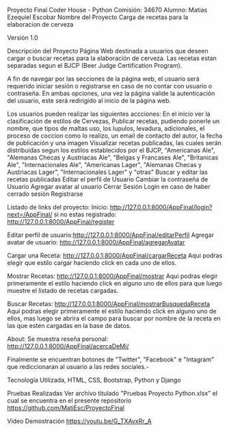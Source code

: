 Proyecto Final Coder House - Python
Comisión: 34670
Alumno: Matias Ezequiel Escobar 
Nombre del Proyecto
Carga de recetas para la elaboracion de cerveza

Versión
1.0

Descripción del Proyecto
Página Web destinada a usuarios que deseen cargar o buscar recetas para la elaboración de cerveza. Las recetas estan separadas segun el BJCP (Beer Judge Certification Program).

A fin de navegar por las secciones de la página web, el usuario será requerido iniciar sesión o registrarse en caso de no contar con usuario o contraseña. En ambas opciones, una vez la página valide la autenticación del usuario, este será redirigido al inicio de la página web.

Los usuarios pueden realizar las siguientes accciones:
En el inicio ver la clasificación de estilos de Cervezas,
Publicar recetas, pudiendo ponerle un nombre, que tipos de maltas uso, los lupulos, levadura, adicionales, el proceso de coccion como lo realizo, un email de contacto del autor, la fecha de publicación y una imagen
Visualizar recetas publicadas, las cuales serán distribuidas segun los estilos establecidos por el BJCP, "Americanas Ale", "Alemanas Checas y Austriacas Ale", "Belgas y Francases Ale", "Britanicas Ale", "Internacionales Ale", "Americanas Lager", "Alemanas Checas y Austriacas Lager", "Internacionales Lager" y "otras"
Buscar y editar las recetas publicadas
Editar el perfil de Usuario
Cambiar la contraseña de Usuario
Agregar avatar al usuario
Cerrar Sesión
Login en caso de haber cerrado sesión
Registrarse 


Listado de links del proyecto:
Inicio: http://127.0.0.1:8000/AppFinal/login?next=/AppFinal/
si no estas registrado: http://127.0.0.1:8000/AppFinal/register

Editar perfil de usuario:http://127.0.0.1:8000/AppFinal/editarPerfil
Agregar avatar de usuario: http://127.0.0.1:8000/AppFinal/agregarAvatar

Cargar una Receta: http://127.0.0.1:8000/AppFinal/cargarReceta
  Aqui podras elegir que estilo cargar haciendo click en cada uno de ellos.
 
 Mostrar Recetas: http://127.0.0.1:8000/AppFinal/mostrar
  Aqui podras elegir primeramente el estilo haciendo click en alguno uno de ellos para que luego muestre el listado de recetas cargadas.
 
 Buscar Recetas: http://127.0.0.1:8000/AppFinal/mostrarBusquedaReceta
  Aqui podras elegir primeramente el estilo haciendo click en alguno uno de ellos, mas luego se abrira el campo para buscar por nombre de la receta en las que esten cargadas en la base de datos.

About: Se muestra reseña personal: http://127.0.0.1:8000/AppFinal/acercaDeMi/

Finalmente se encuentran botones de "Twitter", "Facebook" e "Intagram" que rediccionaran al usuario a las redes sociales.- 


Tecnología Utilizada, HTML, CSS, Bootstrap, Python y Django

Pruebas Realizadas
Ver archivo titulado "Pruebas Proyecto Python.xlsx" el cual se encuentra en el presente repositorio https://github.com/MatiEsc/ProyectoFinal

Video Demostración
https://youtu.be/G_TXAvxRr_A
